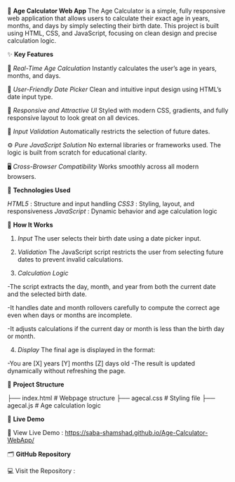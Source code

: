 🎉 **Age Calculator Web App**
The Age Calculator is a simple, fully responsive web application that allows users to calculate their exact age in years, months, and days by simply selecting their birth date.
This project is built using HTML, CSS, and JavaScript, focusing on clean design and precise calculation logic.




✨ **Key Features**

🎯 *Real-Time Age Calculation*
Instantly calculates the user’s age in years, months, and days.

📅 *User-Friendly Date Picker*
Clean and intuitive input design using HTML’s date input type.

🎨 *Responsive and Attractive UI*
Styled with modern CSS, gradients, and fully responsive layout to look great on all devices.

🚫 *Input Validation*
Automatically restricts the selection of future dates.

⚙️ *Pure JavaScript Solution*
No external libraries or frameworks used. The logic is built from scratch for educational clarity.

🖥️ *Cross-Browser Compatibility*
Works smoothly across all modern browsers.



🔧 **Technologies Used**

*HTML5*	: Structure and input handling
*CSS3*	: Styling, layout, and responsiveness
*JavaScript* :	Dynamic behavior and age calculation logic



🚀 **How It Works**

1. *Input*
The user selects their birth date using a date picker input.

2. *Validation*
The JavaScript script restricts the user from selecting future dates to prevent invalid calculations.

3. *Calculation Logic*

-The script extracts the day, month, and year from both the current date and the selected birth date.

-It handles date and month rollovers carefully to compute the correct age even when days or months are incomplete.

-It adjusts calculations if the current day or month is less than the birth day or month.

4. *Display*
The final age is displayed in the format:

-You are [X] years [Y] months [Z] days old
-The result is updated dynamically without refreshing the page.


📂 **Project Structure**

├── index.html      # Webpage structure
├── agecal.css      # Styling file
├── agecal.js       # Age calculation logic


📍 **Live Demo**

🔗 View Live Demo : https://saba-shamshad.github.io/Age-Calculator-WebApp/


🗂 **GitHub Repository**

💻 Visit the Repository :
